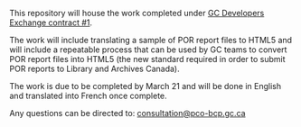 This repository will house the work completed under [GC Developers Exchange contract #1](https://beta.gcdevexchange.org/opportunities/opp-create-accessible-copies-of-reports-and-summary-tables----cr-er-des-copies-accessibles-des-rapports-et-des-tableaux-sommaires).

The work will include translating a sample of POR report files to HTML5 and will include a repeatable process that can be used by GC teams to convert POR report files into HTML5 (the new standard required in order to submit POR reports to Library and Archives Canada).

The work is due to be completed by March 21 and will be done in English and translated into French once complete.

Any questions can be directed to: consultation@pco-bcp.gc.ca
